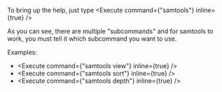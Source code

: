 <script>
import Execute from "components/Execute.svelte";
</script>

To bring up the help, just type <Execute command={"samtools"} inline={true} />

As you can see, there are multiple "subcommands" and for samtools to work, you must tell it which subcommand you want to use.

Examples: 

* <Execute command={"samtools view"} inline={true} />
* <Execute command={"samtools sort"} inline={true} />
* <Execute command={"samtools depth"} inline={true} />
